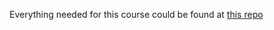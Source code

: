 Everything needed for this course could be found at [this repo](https://github.com/saramakishti/5g-mag)